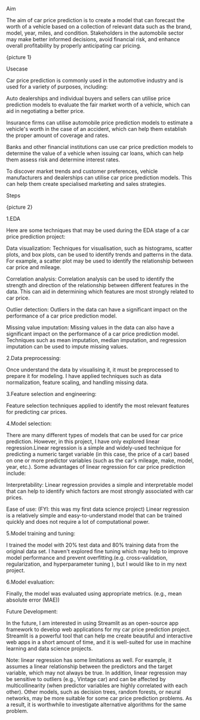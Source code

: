 Aim

The aim of car price prediction is to create a model that can forecast the worth of a vehicle based on a collection of relevant data such as the brand, model, year, miles, and condition. Stakeholders in the automobile sector may make better informed decisions, avoid financial risk, and enhance overall profitability by properly anticipating car pricing.

{picture 1}

Usecase 

Car price prediction is commonly used in the automotive industry and is used for a variety of purposes, including:

Auto dealerships and individual buyers and sellers can utilise price prediction models to evaluate the fair market worth of a vehicle, which can aid in negotiating a better price.

Insurance firms can utilise automobile price prediction models to estimate a vehicle's worth in the case of an accident, which can help them establish the proper amount of coverage and rates.

Banks and other financial institutions can use car price prediction models to determine the value of a vehicle when issuing car loans, which can help them assess risk and determine interest rates.

To discover market trends and customer preferences, vehicle manufacturers and dealerships can utilise car price prediction models. This can help them create specialised marketing and sales strategies.

Steps 

{picture 2}



1.EDA

Here are some techniques that may be used during the EDA stage of a car price prediction project:

Data visualization: Techniques for visualisation, such as histograms, scatter plots, and box plots, can be used to identify trends and patterns in the data. For example, a scatter plot may be used to identify the relationship between car price and mileage.

Correlation analysis: Correlation analysis can be used to identify the strength and direction of the relationship between different features in the data. This can aid in determining which features are most strongly related to car price.

Outlier detection: Outliers in the data can have a significant impact on the performance of a car price prediction model.

Missing value imputation: Missing values in the data can also have a significant impact on the performance of a car price prediction model. Techniques such as mean imputation, median imputation, and regression imputation can be used to impute missing values.

2.Data preprocessing: 

Once understand the data by visualising it, it must be preprocessed to prepare it for modeling. I have applied techniques such as data normalization, feature scaling, and handling missing data.

3.Feature selection and engineering: 

Feature selection techniques applied to identify the most relevant features for predicting car prices.


4.Model selection:

There are many different types of models that can be used for car price prediction. However, in this project, I have only explored linear regression.Linear regression is a simple and widely-used technique for predicting a numeric target variable (in this case, the price of a car) based on one or more predictor variables (such as the car's mileage, make, model, year, etc.). Some advantages of linear regression for car price prediction include:

Interpretability: Linear regression provides a simple and interpretable model that can help to identify which factors are most strongly associated with car prices.

Ease of use: (FYI: this was my first data science project) Linear regression is a relatively simple and easy-to-understand model that can be trained quickly and does not require a lot of computational power.

5.Model training and tuning: 

I trained the model with 20% test data and 80% training data from the original data set. I haven't explored fine tuning which may help to improve model performance and prevent overfitting.(e.g. cross-validation, regularization, and hyperparameter tuning ), but I would like to in my next project.

6.Model evaluation: 

Finally, the model was evaluated using appropriate metrics. (e.g., mean absolute error (MAE))



Future Development:

In the future, I am interested in using Streamlit as an open-source app framework to develop web applications for my car price prediction project. Streamlit is a powerful tool that can help me create beautiful and interactive web apps in a short amount of time, and it is well-suited for use in machine learning and data science projects.

Note: linear regression has some limitations as well. For example, it assumes a linear relationship between the predictors and the target variable, which may not always be true. In addition, linear regression may be sensitive to outliers (e.g., Vintage car) and can be affected by multicollinearity (when predictor variables are highly correlated with each other). Other models, such as decision trees, random forests, or neural networks, may be more suitable for some car price prediction problems. As a result, it is worthwhile to investigate alternative algorithms for the same problem. 
